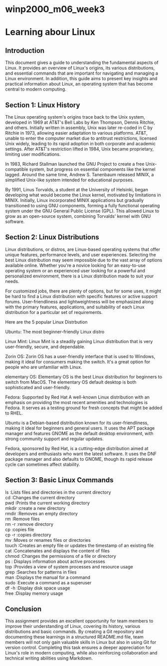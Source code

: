 # winp2000_m06_week3

# Learning abour Linux 
 
## Introduction 
This document gives a guide to understanding the fundamental aspects of Linux. It provides an overview of Linux's origins, its various distributions, and essential commands that are important for navigating and managing a Linux environment. In addition, this guide aims to present key insights and practical information about Linux, an operating system that has become central to modern computing. 
 
## Section 1: Linux History 
The Linux operating system's origins trace back to the Unix system, developed in 1969 at AT&T's Bell Labs by Ken Thompson, Dennis Ritchie, and others. Initially written in assembly, Unix was later re-coded in C by Ritchie in 1973, allowing easier adaptation to various platforms. AT&T, unable to enter the computer market due to antitrust restrictions, licensed Unix widely, leading to its rapid adoption in both corporate and academic settings. After AT&T's restriction lifted in 1984, Unix became proprietary, limiting user modifications.  
 
In 1983, Richard Stallman launched the GNU Project to create a free Unix-compatible system, but progress on essential components like the kernel lagged. Around the same time, Andrew S. Tanenbaum released MINIX, a simplified Unix-like system intended for educational purposes.  
 
By 1991, Linus Torvalds, a student at the University of Helsinki, began developing what would become the Linux kernel, motivated by limitations in MINIX. Initially, Linux incorporated MINIX applications but gradually transitioned to using GNU components, forming a fully functional operating system under the GNU General Public License (GPL). This allowed Linux to grow as an open-source system, combining Torvalds' kernel with GNU software.  
 
## Section 2: Linux Distributions 
Linux distributions, or distros, are Linux-based operating systems that offer unique features, performance levels, and user experiences. Selecting the best Linux distribution may seem impossible due to the vast array of options available online. Whether you're a novice looking for an easy-to-use operating system or an experienced user looking for a powerful and personalized environment, there is a Linux distribution made to suit your needs.  
 
For customized jobs, there are plenty of options, but for some uses, it might be hard to find a Linux distribution with specific features or active support forums. User-friendliness and lightweightness will be emphasized along with the primary features, applications, and suitability of each Linux distribution for a particular set of requirements.  
 
Here are the 5 popular Linux Distrbution  
 
Ubuntu: The most beginner-friendly Linux distro   
 
Linux Mint: Linux Mint is a steadily gaining Linux distribution that is very user-friendly, secure, and dependable.  
 
Zorin OS: Zorin OS has a user-friendly interface that is used to Windows, making it ideal for consumers making the switch. It's a great option for people who are unfamiliar with Linux.  
  
elementary OS: Elementary OS is the best Linux distribution for beginners to switch from MacOS. The elementary OS default desktop is both sophisticated and user-friendly.  
 
Fedora: Supported by Red Hat A well-known Linux distribution with an emphasis on providing the most recent amenities and technologies is Fedora. It serves as a testing ground for fresh concepts that might be added to RHEL.  
 
Ubuntu is a Debian-based distribution known for its user-friendliness, making it ideal for beginners and general users. It uses the APT package manager and features GNOME as the default desktop environment, with strong community support and regular updates.  
 
Fedora, sponsored by Red Hat, is a cutting-edge distribution aimed at developers and enthusiasts who want the latest software. It uses the DNF package manager and also defaults to GNOME, though its rapid release cycle can sometimes affect stability.  
 
## Section 3: Basic Linux Commands 
 
ls    :Lists files and directories in the current directory   
cd    :Changes the current directory   
pwd   :Prints the current working directory   
mkdir :create a new directory   
rmdir :Removes an empty directory   
rm    :Remove files   
rm -r :remove directory    
cp    :copies file   
cp -r :copies directory    
mv    :Moves or renames files or directories   
touch :Creates an empty file or updates the timestamp of an existing file   
cat   :Concatenates and displays the content of files   
chmod :Changes the permissions of a file or directory   
ps    : Displays information about active processes   
top   :Provides a view of system processes and resource usage   
grep  :Searches for patterns in files   
man   :Displays the manual for a command   
sudo  :Execute a command as a superuser   
df -h :Display disk space usage   
free  :Display memory usage   
 
 
## Conclusion 
 
This assignment provides an excellent opportunity for team members to improve their understanding of Linux, covering its history, various distributions and basic commands. By creating a Git repository and documenting these learnings in a structured README.md file, team members will not only gain valuable skills in Linux but also in using Git for version control. Completing this task ensures a deeper appreciation for Linux's role in modern computing, while also reinforcing collaboration and technical writing abilities using Markdown. 
